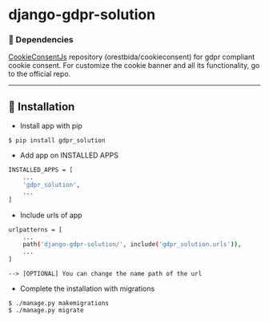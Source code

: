 # django-gdpr-solution


### 📖 Dependencies
[CookieConsentJs](https://github.com/orestbida/cookieconsent/tree/v2.8.0) repository (orestbida/cookieconsent) for gdpr compliant cookie consent.
For customize the cookie banner and all its functionality, go to the official repo.

------------------

## 🚀️ Installation
- Install app with pip
```console
$ pip install gdpr_solution
```


- Add app on INSTALLED APPS
```bash
INSTALLED_APPS = [
    ...
    'gdpr_solution',
    ...
]
```


- Include urls of app 
```bash
urlpatterns = [
    ...
    path('django-gdpr-solution/', include('gdpr_solution.urls')),
    ...
]
```
`--> [OPTIONAL] You can change the name path of the url`


- Complete the installation with migrations
```console
$ ./manage.py makemigrations
$ ./manage.py migrate
```